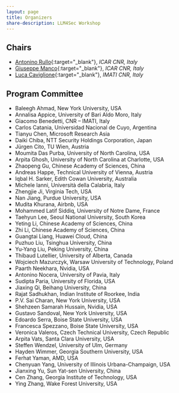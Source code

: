```yaml
---
layout: page
title: Organizers
share-description: LLM4Sec Workshop
---
```


## Chairs

- [Antonino Rullo](https://sites.google.com/d/1m6j__OgDRAWfREuqxibCKCL33dSQYKla/p/14MWYmnwYcy5vRYrVN3ycAAWfFbkoJcYZ/edit){:target="_blank"}, _ICAR CNR, Italy_
- [Giuseppe Manco](https://gmanco.github.io/){:target="_blank"}, _ICAR CNR, Italy_
- [Luca Caviglione](https://github.com/lucacav){:target="_blank"}, _IMATI CNR, Italy_


## Program Committee

- Baleegh Ahmad, New York University, USA
- Annalisa Appice, University of Bari Aldo Moro, Italy
- Giacomo Benedetti, CNR – IMATI, Italy
- Carlos Catania, Universidad Nacional de Cuyo, Argentina
- Tianyu Chen, Microsoft Research Asia 
- Daiki Chiba, NTT Security Holdings Corporation, Japan
- Jürgen Cito, TU Wien, Austria
- Moumita Das Purba, University of North Carolina, USA
- Arpita Ghosh, University of North Carolina at Charlotte, USA
- Zhaopeng Gu, Chinese Academy of Sciences, China
- Andreas Happe, Technical University of Vienna, Austria
- Iqbal H. Sarker, Edith Cowan University, Australia
- Michele Ianni, Università della Calabria, Italy
- Zhengjie Ji, Virginia Tech, USA
- Nan Jiang, Purdue University, USA
- Mudita Khurana, Airbnb, USA
- Mohammed Latif Siddiq, University of Notre Dame, France
- Taehyun Lee, Seoul National University, South Korea
- Yeting Li, Chinese Academy of Sciences, China
- Zhi Li, Chinese Academy of Sciences, China
- Guangtai Liang, Huawei Cloud, China
- Puzhuo Liu, Tsinghua University, China
- Yu-Yang Liu, Peking University, China
- Thibaud Lutellier, University of Alberta, Canada
- Wojciech Mazurczyk, Warsaw University of Technology, Poland
- Paarth Neekhara, Nvidia, USA
- Antonino Nocera, University of Pavia, Italy
- Sudipta Paria, University of Florida, USA
- Jiaxing Qi, Beihang University, China
- Rajat Sadhukhan, Indian Institute of Roorkee, India
- P.V. Sai Charan, New York University, USA
- Shehzeen Samarah Hussain, Nvidia, USA
- Gustavo Sandoval, New York University, USA
- Edoardo Serra, Boise State University, USA
- Francesca Spezzano, Boise State University, USA
- Veronica Valeros, Czech Technical University, Czech Republic
- Arpita Vats, Santa Clara University, USA
- Steffen Wendzel, University of Ulm, Germany
- Hayden Wimmer, Georgia Southern University, USA
- Ferhat Yaman, AMD, USA
- Chenyuan Yang, University of Illinois Urbana-Champaign, USA
- Jianxing Yu, Sun Yat-sen University, China
- Cen Zhang, Georgia Institute of Technology, USA
- Ying Zhang, Wake Forest University, USA
